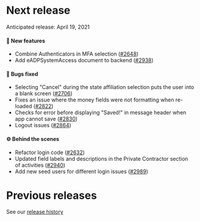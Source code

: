 # Next release

Anticipated release: April 19, 2021

#### 🚀 New features

- Combine Authenticators in MFA selection ([#2648])
- Add eADPSystemAccess document to backend ([#2938])

#### 🐛 Bugs fixed

- Selecting "Cancel" during the state affiliation selection puts the user into a blank screen ([#2706])
- Fixes an issue where the money fields were not formatting when re-loaded ([#2822])
- Checks for error before displaying "Saved!" in message header when app cannot save ([#2830])
- Logout issues ([#2864])

#### ⚙️ Behind the scenes

- Refactor login code ([#2632])
- Updated field labels and descriptions in the Private Contractor section of activities ([#2940])
- Add new seed users for different login issues ([#2989])


# Previous releases

See our [release history](https://github.com/CMSgov/eAPD/releases)

[#2632]: https://github.com/CMSgov/eAPD/issues/2632
[#2648]: https://github.com/CMSgov/eAPD/issues/2648
[#2706]: https://github.com/CMSgov/eAPD/issues/2706
[#2822]: https://github.com/CMSgov/eAPD/issues/2822
[#2830]: https://github.com/CMSgov/eAPD/issues/2830
[#2864]: https://github.com/CMSgov/eAPD/issues/2864
[#2938]: https://github.com/CMSgov/eAPD/issues/2938
[#2940]: https://github.com/CMSgov/eAPD/issues/2940
[#2989]: https://github.com/CMSgov/eAPD/issues/2989
